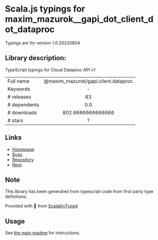 
# Scala.js typings for maxim_mazurok__gapi_dot_client_dot_dataproc

Typings are for version 1.0.20220804

## Library description:
TypeScript typings for Cloud Dataproc API v1

|                    |                 |
| ------------------ | :-------------: |
| Full name          | @maxim_mazurok/gapi.client.dataproc |
| Keywords           | - |
| # releases         | 63 |
| # dependents       | 0.0 |
| # downloads        | 802.6666666666666 |
| # stars            | ? |

## Links
- [Homepage](https://github.com/Maxim-Mazurok/google-api-typings-generator#readme)
- [Bugs](https://github.com/Maxim-Mazurok/google-api-typings-generator/issues)
- [Repository](https://github.com/Maxim-Mazurok/google-api-typings-generator)
- [Npm](https://www.npmjs.com/package/%40maxim_mazurok%2Fgapi.client.dataproc)
    


## Note
This library has been generated from typescript code from first party type definitions.

Provided with :purple_heart: from [ScalablyTyped](https://github.com/oyvindberg/ScalablyTyped)

## Usage
See [the main readme](../../readme.md) for instructions.



